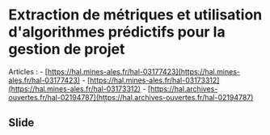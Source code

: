 #	Extraction de métriques et utilisation d'algorithmes prédictifs pour la gestion de projet

Articles :
	- [https://hal.mines-ales.fr/hal-03177423](https://hal.mines-ales.fr/hal-03177423)
	- [https://hal.mines-ales.fr/hal-03173312](https://hal.mines-ales.fr/hal-03173312)
	- [https://hal.archives-ouvertes.fr/hal-02194787](https://hal.archives-ouvertes.fr/hal-02194787)

##	Slide 